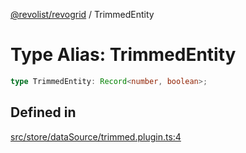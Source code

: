 [@revolist/revogrid](README.md) / TrimmedEntity

# Type Alias: TrimmedEntity

```ts
type TrimmedEntity: Record<number, boolean>;
```

## Defined in

[src/store/dataSource/trimmed.plugin.ts:4](https://github.com/revolist/revogrid/blob/645c5b44e05a187c8aab0cf802e5a080c331a78f/src/store/dataSource/trimmed.plugin.ts#L4)
